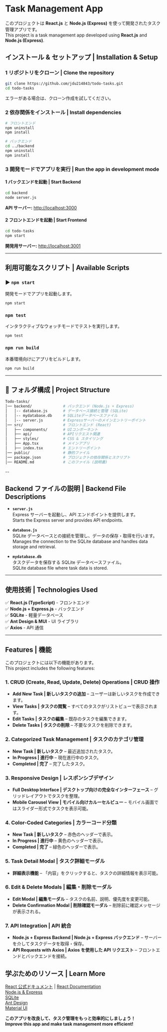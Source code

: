 # Task Management App

このプロジェクトは **React.js** と **Node.js (Express)** を使って開発されたタスク管理アプリです。  
This project is a task management app developed using **React.js** and **Node.js (Express)**.

## インストール & セットアップ | Installation & Setup

### 1 リポジトリをクローン | Clone the repository

```sh
git clone https://github.com/jdu214843/todo-tasks.git
cd todo-tasks
```
エラーがある場合は、クローン作成を試してください。


### 2 依存関係をインストール | Install dependencies

```sh
# フロントエンド
npm uninstall
npm install

# バックエンド
cd ../backend
npm uninstall
npm install
```

### 3 開発モードでアプリを実行 | Run the app in development mode

#### 1 **バックエンドを起動 | Start Backend**

```sh
cd backend
node server.js
```

**API サーバー:** [http://localhost:3000](http://localhost:3000)

#### 2 **フロントエンドを起動 | Start Frontend**

```sh
cd todo-tasks
npm start
```

**開発用サーバー:** [http://localhost:3001](http://localhost:3001)

---

## 利用可能なスクリプト | Available Scripts

### ▶️ `npm start`

開発モードでアプリを起動します。

```sh
npm start
```

### `npm test`

インタラクティブなウォッチモードでテストを実行します。

```sh
npm test
```

### `npm run build`

本番環境向けにアプリをビルドします。

```sh
npm run build
```

---

## 📂 フォルダ構成 | Project Structure

```sh
Todo-tasks/
│── backend/              # バックエンド (Node.js + Express)
│   │-- database.js       # データベース接続と管理 (SQLite)
│   │-- mydatabase.db     # SQLiteデータベースファイル
│   │-- server.js         # Expressサーバーのメインエントリーポイント
│── src/                  # フロントエンド (React)
│   ├── components/       # UIコンポーネント
│   ├── api/              # APIリクエスト関連
│   ├── styles/           # CSS & スタイリング
│   ├── App.tsx           # メインアプリ
│   ├── index.tsx         # エントリーポイント
│── public/               # 静的ファイル
│── package.json          # プロジェクトの依存関係とスクリプト
│── README.md             # このファイル (説明書)
```

--

## Backend ファイルの説明 | Backend File Descriptions

- **`server.js`**  
   Express サーバーを起動し、API エンドポイントを提供します。  
  Starts the Express server and provides API endpoints.

- **`database.js`**  
   SQLite データベースとの接続を管理し、データの保存・取得を行います。  
  Manages the connection to the SQLite database and handles data storage and retrieval.

- **`mydatabase.db`**  
   タスクデータを保存する SQLite データベースファイル。  
  SQLite database file where task data is stored.

---

## 使用技術 | Technologies Used

✅ **React.js (TypeScript)** - フロントエンド  
✅ **Node.js + Express.js** - バックエンド  
✅ **SQLite** - 軽量データベース  
✅ **Ant Design & MUI** - UI ライブラリ  
✅ **Axios** - API 通信

---

## Features | 機能

このプロジェクトには以下の機能があります。  
This project includes the following features:

### 1. CRUD (Create, Read, Update, Delete) Operations | CRUD 操作

- **Add New Task | 新しいタスクの追加** – ユーザーは新しいタスクを作成できます。
- **View Tasks | タスクの閲覧** – すべてのタスクがリストビューで表示されます。
- **Edit Tasks | タスクの編集** – 既存のタスクを編集できます。
- **Delete Tasks | タスクの削除** – 不要なタスクを削除できます。

### 2. Categorized Task Management | タスクのカテゴリ管理

- **New Task | 新しいタスク** – 最近追加されたタスク。
- **In Progress | 進行中** – 現在進行中のタスク。
- **Completed | 完了** – 完了したタスク。

### 3. Responsive Design | レスポンシブデザイン

- **Full Desktop Interface | デスクトップ向けの完全なインターフェース** – グリッドレイアウトでタスクを整理。
- **Mobile Carousel View | モバイル向けカルーセルビュー** – モバイル画面ではスライダー形式でタスクを表示可能。

### 4. Color-Coded Categories | カラーコード分類

- **New Task | 新しいタスク** – 赤色のヘッダーで表示。
- **In Progress | 進行中** – 黄色のヘッダーで表示。
- **Completed | 完了** – 緑色のヘッダーで表示。

### 5. Task Detail Modal | タスク詳細モーダル

- **詳細表示機能** – 「内容」をクリックすると、タスクの詳細情報を表示可能。

### 6. Edit & Delete Modals | 編集・削除モーダル

- **Edit Modal | 編集モーダル** – タスクの名前、説明、優先度を変更可能。
- **Delete Confirmation Modal | 削除確認モーダル** – 削除前に確認メッセージが表示される。

### 7. API Integration | API 統合

- **Node.js + Express Backend | Node.js + Express バックエンド** – サーバーを介してタスクデータを取得・保存。
- **API Requests with Axios | Axios を使用した API リクエスト** – フロントエンドとバックエンドを接続。

## 学ぶためのリソース | Learn More

[React 公式ドキュメント](https://reactjs.org/) | [React Documentation](https://reactjs.org/)  
 [Node.js & Express](https://expressjs.com/)  
 [SQLite](https://www.sqlite.org/index.html)  
 [Ant Design](https://ant.design/)  
 [Material UI](https://mui.com/)

**このアプリを改良して、タスク管理をもっと効率的にしましょう！**  
 **Improve this app and make task management more efficient!**
